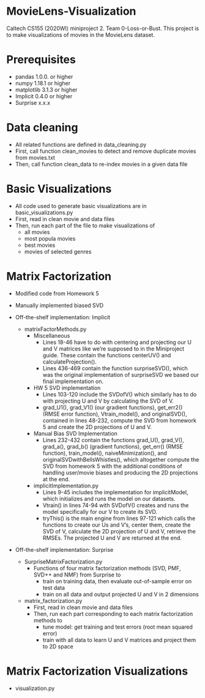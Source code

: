 # MovieLens-Visualization
Caltech CS155 (2020WI) miniproject 2. Team 0-Loss-or-Bust. This project is to make visualizations of movies in the MovieLens dataset. 

# Prerequisites
- pandas 1.0.0. or higher
- numpy 1.18.1 or higher
- matplotlib 3.1.3 or higher
- Implicit 0.4.0 or higher
- Surprise x.x.x

# Data cleaning
- All related functions are defined in data_cleaning.py
- First, call function clean_movies to detect and remove duplicate movies from movies.txt
- Then, call function clean_data to re-index movies in a given data file

# Basic Visualizations
- All code used to generate basic visualizations are in basic_visualizations.py
- First, read in clean movie and data files
- Then, run each part of the file to make visualizations of 
  - all movies 
  - most popula movies
  - best movies 
  - movies of selected genres
 
# Matrix Factorization
- Modified code from Homework 5
- Manually implemented biased SVD 
- Off-the-shelf implementation: Implicit
  - matrixFactorMethods.py
    - Miscellaneous
      - Lines 18-46 have to do with centering and projecting our U and V matrices like we’re supposed         to in the Miniproject guide. These contain the functions centerUV() and calculateProjection().
      - Lines 436-469 contain the function surpriseSVD(), which was the original implementation of surpriseSVD we based our final implementation on.
    - HW 5 SVD implementation
      - Lines 103-120 include the SVDofV() which similarly has to do with projecting U and V by calculating the SVD of V. 
      - grad_U1(), grad_V1() (our gradient functions), get_err2() (RMSE error function), Vtrain_model(),  and originalSVD(), contained in lines 48-232, compute the SVD from homework 5 and create the 2D projections of U and V. 
    - Manual Bias SVD Implementation 
       - Lines 232-432 contain the functions grad_U(), grad_V(), grad_a(), grad_b() (gradient functions), get_err() (RMSE function), train_model(), naiveMinimization(), and originalSVDwithBellsWhistles(), which altogether compute the SVD from homework 5 with the additional conditions of handling user/movie biases and producing the 2D projections at the end.
    - implicitImplementation.py
      - Lines 9-45 includes the implementation for implicitModel, which initializes and runs the model on our datasets. 
      - Vtrain() in lines 74-94 with SVDofV() creates and runs the model specifically for our V to create its SVD. 
      - tryThis() is the main engine from lines 97-121 which calls the functions to create our Us and V’s, center them, create the SVD of V, calculate the 2D projection of U and V, retrieve the RMSEs. The projected U and V are returned at the end.

- Off-the-shelf implementation: Surprise
  - SurpriseMatrixFactorization.py
    - Functions of four matrix factorization methods (SVD, PMF, SVD++ and NMF) from Surprise to 
      - train on training data, then evaluate out-of-sample error on test data
      - train on all data and output projected U and V in 2 dimensions
  - matrix_factorization.py
    - First, read in clean movie and data files
    - Then, run each part corresponding to each matrix factorization methods to
      - tune model: get training and test errors (root mean squared error)
      - train with all data to learn U and V matrices and project them to 2D space

# Matrix Factorization Visualizations
  - visualization.py
